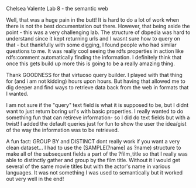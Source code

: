 Chelsea Valente
Lab 8 - the semantic web

Well, that was a huge pain in the butt! It is hard to do a lot of work when there is not the best documentation out there. However, that being aside the point - this was a very challenging lab. The structure of dbpedia was hard to understand since it kept returning urls and I wasnt sure how to query on that - but thankfully with some digging, I found people who had similar questions to me. It was really cool seeing the rdfs properties in action like rdfs:comment automatically finding the information. I definitely think that once this gets build up more this is going to be a really amazing thing. 

Thank GOODNESS for that virtuoso query builder. I played with that thing for (and i am not kidding) hours upon hours. But having that allowed me to dig deeper and find ways to retrieve data back from the web in formats that I wanted. 

I am not sure if the "query" text field is what it is supposed to be, but I didnt want to just return boring url's with basic properties. I really wanted to do something fun that can retireve information- so I did do text fields but with a twist! I added the default queries just for fun to show the user the idea/gist of the way the information was to be retrieved. 

A fun fact: GROUP BY and DISTINCT dont really work if you want a very clean dataset...  I had to use the (SAMPLE(?name) as ?name) structure to make all of the subsequent fields a part of the ?film_title so that I really was able to distinctly gather and group by the film title. Without it I would get several of the same movie titles but with the actor's name in various languages. It was not something I was used to semantically but it worked out very well in the end! 

